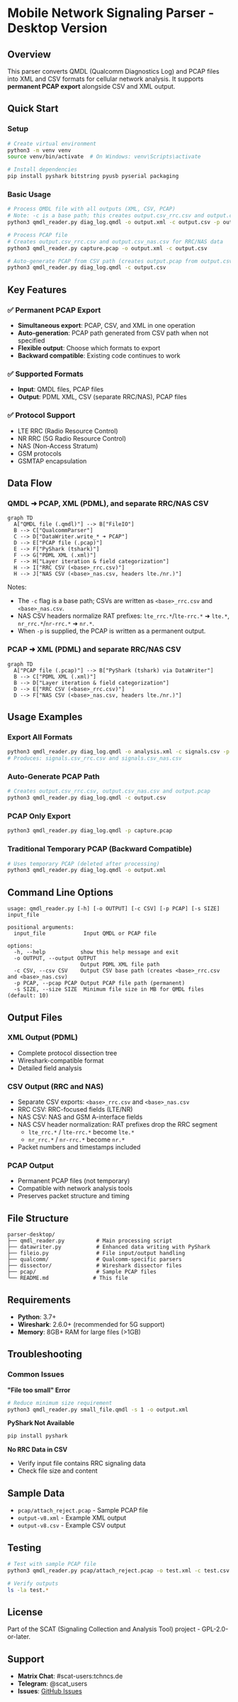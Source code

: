 # Mobile Network Signaling Parser - Desktop Version

## Overview

This parser converts QMDL (Qualcomm Diagnostics Log) and PCAP files into XML and CSV formats for cellular network analysis. It supports **permanent PCAP export** alongside CSV and XML output.

## Quick Start

### Setup

```bash
# Create virtual environment
python3 -m venv venv
source venv/bin/activate  # On Windows: venv\Scripts\activate

# Install dependencies
pip install pyshark bitstring pyusb pyserial packaging
```

### Basic Usage

```bash
# Process QMDL file with all outputs (XML, CSV, PCAP)
# Note: -c is a base path; this creates output.csv_rrc.csv and output.csv_nas.csv
python3 qmdl_reader.py diag_log.qmdl -o output.xml -c output.csv -p output.pcap

# Process PCAP file
# Creates output.csv_rrc.csv and output.csv_nas.csv for RRC/NAS data
python3 qmdl_reader.py capture.pcap -o output.xml -c output.csv

# Auto-generate PCAP from CSV path (creates output.pcap from output.csv)
python3 qmdl_reader.py diag_log.qmdl -c output.csv
```

## Key Features

### ✅ Permanent PCAP Export

- **Simultaneous export**: PCAP, CSV, and XML in one operation
- **Auto-generation**: PCAP path generated from CSV path when not specified
- **Flexible output**: Choose which formats to export
- **Backward compatible**: Existing code continues to work

### ✅ Supported Formats

- **Input**: QMDL files, PCAP files
- **Output**: PDML XML, CSV (separate RRC/NAS), PCAP files

### ✅ Protocol Support

- LTE RRC (Radio Resource Control)
- NR RRC (5G Radio Resource Control)
- NAS (Non-Access Stratum)
- GSM protocols
- GSMTAP encapsulation

## Data Flow

### QMDL ➜ PCAP, XML (PDML), and separate RRC/NAS CSV

```mermaid
graph TD
  A["QMDL file (.qmdl)"] --> B["FileIO"]
  B --> C["QualcommParser"]
  C --> D["DataWriter.write_* ➜ PCAP"]
  D --> E["PCAP file (.pcap)"]
  E --> F["PyShark (tshark)"]
  F --> G["PDML XML (.xml)"]
  F --> H["Layer iteration & field categorization"]
  H --> I["RRC CSV (<base>_rrc.csv)"]
  H --> J["NAS CSV (<base>_nas.csv, headers lte./nr.)"]
```

Notes:

- The `-c` flag is a base path; CSVs are written as `<base>_rrc.csv` and `<base>_nas.csv`.
- NAS CSV headers normalize RAT prefixes: `lte_rrc.*`/`lte-rrc.*` ➜ `lte.*`, `nr_rrc.*`/`nr-rrc.*` ➜ `nr.*`.
- When `-p` is supplied, the PCAP is written as a permanent output.

### PCAP ➜ XML (PDML) and separate RRC/NAS CSV

```mermaid
graph TD
  A["PCAP file (.pcap)"] --> B["PyShark (tshark) via DataWriter"]
  B --> C["PDML XML (.xml)"]
  B --> D["Layer iteration & field categorization"]
  D --> E["RRC CSV (<base>_rrc.csv)"]
  D --> F["NAS CSV (<base>_nas.csv, headers lte./nr.)"]
```

## Usage Examples

### Export All Formats

```bash
python3 qmdl_reader.py diag_log.qmdl -o analysis.xml -c signals.csv -p capture.pcap
# Produces: signals.csv_rrc.csv and signals.csv_nas.csv
```

### Auto-Generate PCAP Path

```bash
# Creates output.csv_rrc.csv, output.csv_nas.csv and output.pcap
python3 qmdl_reader.py diag_log.qmdl -c output.csv
```

### PCAP Only Export

```bash
python3 qmdl_reader.py diag_log.qmdl -p capture.pcap
```

### Traditional Temporary PCAP (Backward Compatible)

```bash
# Uses temporary PCAP (deleted after processing)
python3 qmdl_reader.py diag_log.qmdl -o output.xml
```

## Command Line Options

```
usage: qmdl_reader.py [-h] [-o OUTPUT] [-c CSV] [-p PCAP] [-s SIZE] input_file

positional arguments:
  input_file            Input QMDL or PCAP file

options:
  -h, --help           show this help message and exit
  -o OUTPUT, --output OUTPUT
                       Output PDML XML file path
  -c CSV, --csv CSV    Output CSV base path (creates <base>_rrc.csv and <base>_nas.csv)
  -p PCAP, --pcap PCAP Output PCAP file path (permanent)
  -s SIZE, --size SIZE  Minimum file size in MB for QMDL files (default: 10)
```

## Output Files

### XML Output (PDML)

- Complete protocol dissection tree
- Wireshark-compatible format
- Detailed field analysis

### CSV Output (RRC and NAS)

- Separate CSV exports: `<base>_rrc.csv` and `<base>_nas.csv`
- RRC CSV: RRC-focused fields (LTE/NR)
- NAS CSV: NAS and GSM A-interface fields
- NAS CSV header normalization: RAT prefixes drop the RRC segment
  - `lte_rrc.*` / `lte-rrc.*` become `lte.*`
  - `nr_rrc.*` / `nr-rrc.*` become `nr.*`
- Packet numbers and timestamps included

### PCAP Output

- Permanent PCAP files (not temporary)
- Compatible with network analysis tools
- Preserves packet structure and timing

## File Structure

```
parser-desktop/
├── qmdl_reader.py          # Main processing script
├── datawriter.py           # Enhanced data writing with PyShark
├── fileio.py               # File input/output handling
├── qualcomm/               # Qualcomm-specific parsers
├── dissector/              # Wireshark dissector files
├── pcap/                   # Sample PCAP files
└── README.md              # This file
```

## Requirements

- **Python**: 3.7+
- **Wireshark**: 2.6.0+ (recommended for 5G support)
- **Memory**: 8GB+ RAM for large files (>1GB)

## Troubleshooting

### Common Issues

**"File too small" Error**

```bash
# Reduce minimum size requirement
python3 qmdl_reader.py small_file.qmdl -s 1 -o output.xml
```

**PyShark Not Available**

```bash
pip install pyshark
```

**No RRC Data in CSV**

- Verify input file contains RRC signaling data
- Check file size and content

## Sample Data

- `pcap/attach_reject.pcap` - Sample PCAP file
- `output-v8.xml` - Example XML output
- `output-v8.csv` - Example CSV output

## Testing

```bash
# Test with sample PCAP file
python3 qmdl_reader.py pcap/attach_reject.pcap -o test.xml -c test.csv -p test.pcap

# Verify outputs
ls -la test.*
```

## License

Part of the SCAT (Signaling Collection and Analysis Tool) project - GPL-2.0-or-later.

## Support

- **Matrix Chat**: #scat-users:tchncs.de
- **Telegram**: @scat_users
- **Issues**: [GitHub Issues](https://github.com/fgsect/scat/issues)
